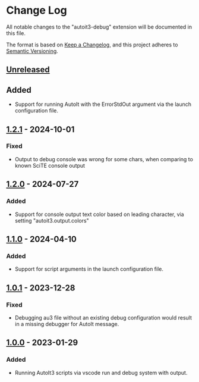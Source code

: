 # Change Log

All notable changes to the "autoit3-debug" extension will be documented in this file.

The format is based on [Keep a Changelog](https://keepachangelog.com/en/1.0.0/),
and this project adheres to [Semantic Versioning](https://semver.org/spec/v2.0.0.html).

## [Unreleased]

## Added

- Support for running AutoIt with the ErrorStdOut argument via the launch configuration file.

## [1.2.1] - 2024-10-01

### Fixed

- Output to debug console was wrong for some chars, when comparing to known SciTE console output

## [1.2.0] - 2024-07-27

### Added

- Support for console output text color based on leading character, via setting "autoit3.output.colors"

## [1.1.0] - 2024-04-10

### Added

- Support for script arguments in the launch configuration file.

## [1.0.1] - 2023-12-28

### Fixed

- Debugging au3 file without an existing debug configuration would result in a missing debugger for AutoIt message.

## [1.0.0] - 2023-01-29

### Added

- Running AutoIt3 scripts via vscode run and debug system with output.

[Unreleased]: https://github.com/genius257/vscode-autoit3-debug/compare/1.8.6...HEAD
[1.2.1]: https://github.com/genius257/vscode-autoit3-debug/compare/1.2.0...1.2.1
[1.2.0]: https://github.com/genius257/vscode-autoit3-debug/compare/1.1.0...1.2.0
[1.1.0]: https://github.com/genius257/vscode-autoit3-debug/compare/1.0.1...1.1.0
[1.0.1]: https://github.com/genius257/vscode-autoit3-debug/compare/1.0.0...1.0.1
[1.0.0]: https://github.com/genius257/vscode-autoit3-debug/releases/tag/1.0.0
